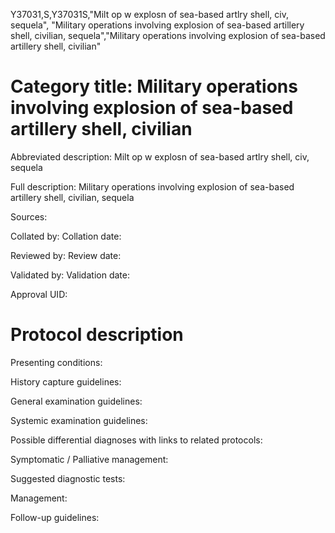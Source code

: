 Y37031,S,Y37031S,"Milt op w explosn of sea-based artlry shell, civ, sequela", "Military operations involving explosion of sea-based artillery shell, civilian, sequela","Military operations involving explosion of sea-based artillery shell, civilian"
# Category title: Military operations involving explosion of sea-based artillery shell, civilian

Abbreviated description: Milt op w explosn of sea-based artlry shell, civ, sequela

Full description: Military operations involving explosion of sea-based artillery shell, civilian, sequela

Sources:

Collated by:
Collation date:

Reviewed by:
Review date:

Validated by:
Validation date:

Approval UID:

# Protocol description

Presenting conditions:

History capture guidelines:

General examination guidelines:

Systemic examination guidelines:

Possible differential diagnoses with links to related protocols:

Symptomatic / Palliative management:

Suggested diagnostic tests:

Management:

Follow-up guidelines:

